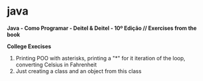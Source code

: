 # java

**Java - Como Programar - Deitel & Deitel - 10º Edição // Exercises from the book**

**College Execises**

1. Printing POO with asterisks, printing a "\*" for it iteration of the loop, converting Celsius in Fahrenheit
2. Just creating a class and an object from this class
